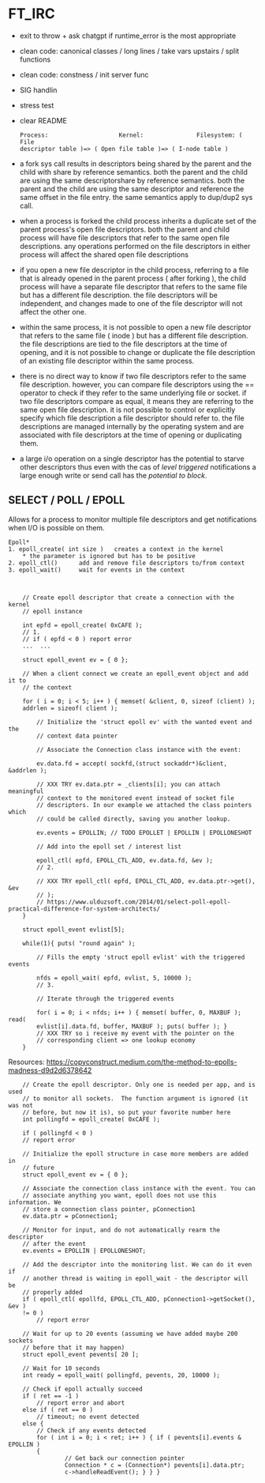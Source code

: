 

#       FT_IRC

- exit to throw + ask chatgpt if runtime_error is the most appropriate

- clean code: canonical classes / long lines / take vars upstairs /
  split functions
- clean code: constness / init server func

- SIG handlin
- stress test
- clear README

      Process:                    Kernel:               Filesystem: ( File
      descriptor table )=> ( Open file table )=> ( I-node table )

- a fork sys call results in descriptors being shared by the parent and the
  child with share by reference semantics.  both the parent and the child are
  using the same descriptorshare by reference semantics.  both the parent and
  the child are using the same descriptor and reference the same offset in the
  file entry.  the same semantics apply to dup/dup2 sys call.

- when a process is forked the child process inherits a duplicate set of the
  parent process's open file descriptors.  both the parent and child process
  will have file descriptors that refer to the same open file descriptions. any
  operations performed on the file descriptors in either process will affect the
  shared open file descriptions

- if you open a new file descriptor in the child process, referring to a file
  that is already opened in the parent process ( after forking ), the child
  process will have a separate file descriptor that refers to the same file but
  has a different file description. the file descriptors will be independent,
  and changes made to one of the file descriptor will not affect the other one.

- within the same process, it is not possible to open a new file descriptor that
  refers to the same file ( inode ) but has a different file description. the
  file descriptions are tied to the file descriptors at the time of opening, and
  it is not possible to change or duplicate the file description of an existing
  file descriptor within the same process.

- there is no direct way to know if two file descriptors refer to the same file
  description. however, you can compare file descriptors using the == operator
  to check if they refer to the same underlying file or socket. if two file
  descriptors compare as equal, it means they are referring to the same open
  file description. it is not possible to control or explicitly specify which
  file description a file descriptor should refer to. the file descriptions are
  managed internally by the operating system and are associated with file
  descriptors at the time of opening or duplicating them.

- a large i/o operation on a single descriptor has the potential to starve other
  descriptors thus even with the cas of *level triggered* notifications a large
  enough write or send call has the *potential to block*.

## SELECT / POLL / EPOLL

Allows for a process to monitor multiple file descriptors and get notifications
when I/O is possible on them.

    Epoll*
    1. epoll_create( int size )   creates a context in the kernel
        * the parameter is ignored but has to be positive
    2. epoll_ctl()      add and remove file descriptors to/from context
    3. epoll_wait()     wait for events in the context



        // Create epoll descriptor that create a connection with the kernel
        // epoll instance

        int epfd = epoll_create( 0xCAFE );
        // 1.
        // if ( epfd < 0 ) report error
        ...  ...

        struct epoll_event ev = { 0 };

        // When a client connect we create an epoll_event object and add it to
        // the context

        for ( i = 0; i < 5; i++ ) { memset( &client, 0, sizeof (client) );
        addrlen = sizeof( client );

            // Initialize the 'struct epoll ev' with the wanted event and the
            // context data pointer

            // Associate the Connection class instance with the event:

            ev.data.fd = accept( sockfd,(struct sockaddr*)&client, &addrlen );

            // XXX TRY ev.data.ptr = _clients[i]; you can attach meaningful
            // context to the monitored event instead of socket file
            // descriptors. In our example we attached the class pointers which
            // could be called directly, saving you another lookup.

            ev.events = EPOLLIN; // TODO EPOLLET | EPOLLIN | EPOLLONESHOT

            // Add into the epoll set / interest list

            epoll_ctl( epfd, EPOLL_CTL_ADD, ev.data.fd, &ev );
            // 2.

            // XXX TRY epoll_ctl( epfd, EPOLL_CTL_ADD, ev.data.ptr->get(), &ev
            // );
            // https://www.ulduzsoft.com/2014/01/select-poll-epoll-practical-difference-for-system-architects/
        }

        struct epoll_event evlist[5];

        while(1){ puts( "round again" );

            // Fills the empty 'struct epoll evlist' with the triggered events

            nfds = epoll_wait( epfd, evlist, 5, 10000 );
            // 3.

            // Iterate through the triggered events

            for( i = 0; i < nfds; i++ ) { memset( buffer, 0, MAXBUF ); read(
            evlist[i].data.fd, buffer, MAXBUF ); puts( buffer ); }
            // XXX TRY so i receive my event with the pointer on the
            // corresponding client => one lookup economy
        }

Resources:
https://copyconstruct.medium.com/the-method-to-epolls-madness-d9d2d6378642

        // Create the epoll descriptor. Only one is needed per app, and is used
        // to monitor all sockets.  The function argument is ignored (it was not
        // before, but now it is), so put your favorite number here
        int pollingfd = epoll_create( 0xCAFE );

        if ( pollingfd < 0 )
        // report error

        // Initialize the epoll structure in case more members are added in
        // future
        struct epoll_event ev = { 0 };

        // Associate the connection class instance with the event. You can
        // associate anything you want, epoll does not use this information. We
        // store a connection class pointer, pConnection1
        ev.data.ptr = pConnection1;

        // Monitor for input, and do not automatically rearm the descriptor
        // after the event
        ev.events = EPOLLIN | EPOLLONESHOT;

        // Add the descriptor into the monitoring list. We can do it even if
        // another thread is waiting in epoll_wait - the descriptor will be
        // properly added
        if ( epoll_ctl( epollfd, EPOLL_CTL_ADD, pConnection1->getSocket(), &ev )
        != 0 )
            // report error

        // Wait for up to 20 events (assuming we have added maybe 200 sockets
        // before that it may happen)
        struct epoll_event pevents[ 20 ];

        // Wait for 10 seconds
        int ready = epoll_wait( pollingfd, pevents, 20, 10000 );

        // Check if epoll actually succeed
        if ( ret == -1 )
            // report error and abort
        else if ( ret == 0 )
            // timeout; no event detected
        else {
            // Check if any events detected
            for ( int i = 0; i < ret; i++ ) { if ( pevents[i].events & EPOLLIN )
            {
                    // Get back our connection pointer
                    Connection * c = (Connection*) pevents[i].data.ptr;
                    c->handleReadEvent(); } } }
